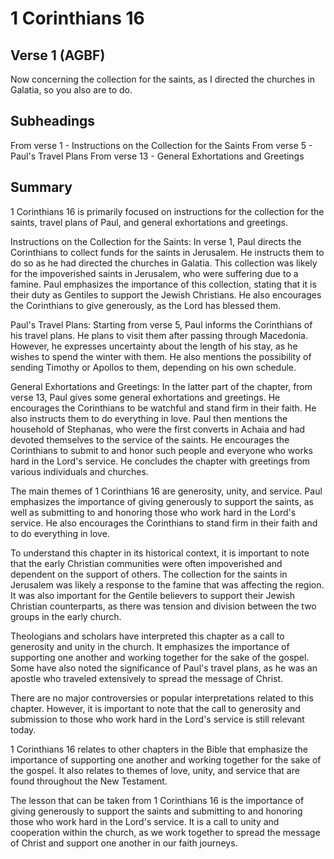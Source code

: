 # 1 Corinthians 16

## Verse 1 (AGBF)

Now concerning the collection for the saints, as I directed the churches in Galatia, so you also are to do.

## Subheadings

From verse 1 - Instructions on the Collection for the Saints
From verse 5 - Paul's Travel Plans
From verse 13 - General Exhortations and Greetings

## Summary

1 Corinthians 16 is primarily focused on instructions for the collection for the saints, travel plans of Paul, and general exhortations and greetings. 

Instructions on the Collection for the Saints:
In verse 1, Paul directs the Corinthians to collect funds for the saints in Jerusalem. He instructs them to do so as he had directed the churches in Galatia. This collection was likely for the impoverished saints in Jerusalem, who were suffering due to a famine. Paul emphasizes the importance of this collection, stating that it is their duty as Gentiles to support the Jewish Christians. He also encourages the Corinthians to give generously, as the Lord has blessed them.

Paul's Travel Plans:
Starting from verse 5, Paul informs the Corinthians of his travel plans. He plans to visit them after passing through Macedonia. However, he expresses uncertainty about the length of his stay, as he wishes to spend the winter with them. He also mentions the possibility of sending Timothy or Apollos to them, depending on his own schedule.

General Exhortations and Greetings:
In the latter part of the chapter, from verse 13, Paul gives some general exhortations and greetings. He encourages the Corinthians to be watchful and stand firm in their faith. He also instructs them to do everything in love. Paul then mentions the household of Stephanas, who were the first converts in Achaia and had devoted themselves to the service of the saints. He encourages the Corinthians to submit to and honor such people and everyone who works hard in the Lord's service. He concludes the chapter with greetings from various individuals and churches.

The main themes of 1 Corinthians 16 are generosity, unity, and service. Paul emphasizes the importance of giving generously to support the saints, as well as submitting to and honoring those who work hard in the Lord's service. He also encourages the Corinthians to stand firm in their faith and to do everything in love. 

To understand this chapter in its historical context, it is important to note that the early Christian communities were often impoverished and dependent on the support of others. The collection for the saints in Jerusalem was likely a response to the famine that was affecting the region. It was also important for the Gentile believers to support their Jewish Christian counterparts, as there was tension and division between the two groups in the early church.

Theologians and scholars have interpreted this chapter as a call to generosity and unity in the church. It emphasizes the importance of supporting one another and working together for the sake of the gospel. Some have also noted the significance of Paul's travel plans, as he was an apostle who traveled extensively to spread the message of Christ.

There are no major controversies or popular interpretations related to this chapter. However, it is important to note that the call to generosity and submission to those who work hard in the Lord's service is still relevant today.

1 Corinthians 16 relates to other chapters in the Bible that emphasize the importance of supporting one another and working together for the sake of the gospel. It also relates to themes of love, unity, and service that are found throughout the New Testament.

The lesson that can be taken from 1 Corinthians 16 is the importance of giving generously to support the saints and submitting to and honoring those who work hard in the Lord's service. It is a call to unity and cooperation within the church, as we work together to spread the message of Christ and support one another in our faith journeys.